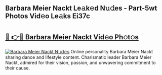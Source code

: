## Barbara Meier Nackt Le𝚊k𝚎d N𝚞𝚍es - Part-5wt Photos Vid𝚎o Le𝚊ks Ei37c

# <h2><a href="http://fb1vpqq.evod.top/?m=Barbara+Meier+Nackt">🔗 👉🔴 Barbara Meier Nackt Vid𝚎o Ph𝚘t𝚘s</a></h2>

[![Barbara Meier Nackt N𝚞d𝚎s](https://i.imgur.com/8V9OHl7.gif)](http://fb1vpqq.evod.top/?m=Barbara+Meier+Nackt)
Online personality Barbara Meier Nackt sharing dance and lifestyle content. Charismatic leader Barbara Meier Nackt, admired for their vision, passion, and unwavering commitment to their cause. 
